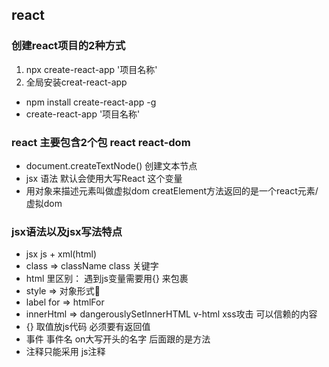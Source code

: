 ## react  
### 创建react项目的2种方式
1. npx create-react-app '项目名称'
2. 全局安装creat-react-app 
- npm install create-react-app -g 
- create-react-app '项目名称' 
### react 主要包含2个包 react react-dom  
- document.createTextNode()  创建文本节点 
- jsx 语法 默认会使用大写React 这个变量
- 用对象来描述元素叫做虚拟dom creatElement方法返回的是一个react元素/虚拟dom  
### jsx语法以及jsx写法特点
- jsx js + xml(html)
- class => className  class 关键字 
-  html 里区别：  遇到js变量需要用{} 来包裹
- style => 对象形式 
- label for => htmlFor
- innerHtml => dangerouslySetInnerHTML v-html xss攻击 可以信赖的内容
- {} 取值放js代码 必须要有返回值
- 事件 事件名 on大写开头的名字  后面跟的是方法
- 注释只能采用 js注释
